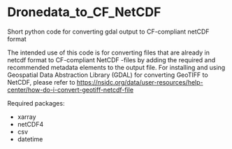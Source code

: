 # Dronedata_to_CF_NetCDF
Short python code for converting gdal output to CF-compliant netCDF format

The intended use of this code is for converting files that are already in netcdf format to CF-compliant NetCDF -files by adding the required and recommended metadata elements to the output file.
For installing and using Geospatial Data Abstraction Library (GDAL) for converting GeoTIFF to NetCDF, please refer to https://nsidc.org/data/user-resources/help-center/how-do-i-convert-geotiff-netcdf-file

Required packages: 
  - xarray
  - netCDF4
  - csv
  - datetime
